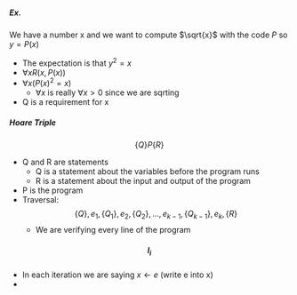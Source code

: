 
##### Ex. 

We have a number x and we want to compute $\sqrt{x}$ with the code *P* so $y = P(x)$
- The expectation is that $y^2 = x$
- $\forall x R(x, P(x))$
- $\forall x (P(x)^2 = x)$
	- $\forall x$ is really $\forall x>0$ since we are sqrting
- Q is a requirement for x

##### Hoare Triple
$$\{Q\} P \{R\}$$
- Q and R are statements
	- Q is a statement about the variables before the program runs
	- R is a statement about the input and output of the program
- P is the program
- Traversal:$$\{Q\}, e_1, \{Q_1\}, e_2, \{Q_2\}, ..., e_{k-1}, \{Q_{k-1}\}, e_k, \{R\}$$
	- We are verifying every line of the program
##### $$l_i$$
- In each iteration we are saying $x\leftarrow e$ (write e into x)
- 